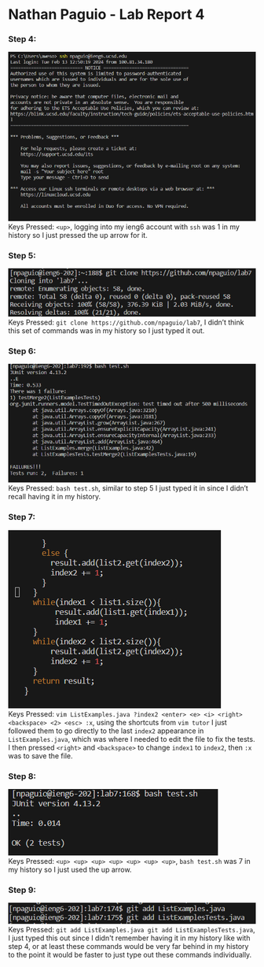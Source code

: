 # Nathan Paguio - Lab Report 4

### Step 4:
![Image](loginSS.png)\
Keys Pressed: `<up>`, logging into my ieng6 account with `ssh` was 1 in my history so I just pressed the up arrow for it.

### Step 5:
![Image](step5.png)\
Keys Pressed: `git clone https://github.com/npaguio/lab7`, I didn’t think this set of commands was in my history so I just typed it out.

### Step 6:
![Image](testTheFiles.png)\
Keys Pressed: `bash test.sh`, similar to step 5 I just typed it in since I didn’t recall having it in my history.

### Step 7:
![Image](step7.png)\
Keys Pressed: `vim ListExamples.java ?index2 <enter> <e> <i> <right> <backspace> <2> <esc> :x`, using the shortcuts from `vim tutor` I just followed them to go directly to the last `index2` appearance in `ListExamples.java`, which was where I needed to edit the file to fix the tests. I then pressed `<right>` and `<backspace>` to change `index1` to `index2`, then `:x` was to save the file.

### Step 8:
![Image](step8.png)\
Keys Pressed: `<up> <up> <up> <up> <up> <up> <up>`, `bash test.sh` was 7 in my history so I just used the up arrow.

### Step 9:
![Image](step9.png)\
Keys Pressed: `git add ListExamples.java git add ListExamplesTests.java`, I just typed this out since I didn't remember having it in my history like with step 4, or at least these commands would be very far behind in my history to the point it would be faster to just type out these commands individually.

